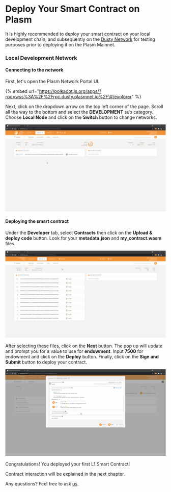 # Deploy Your Smart Contract on Plasm

It is highly recommended to deploy your smart contract on your local development chain, and subsequently on the [Dusty Network](https://medium.com/stake-technologies/the-dusty-plasm-93df289b3a5) for testing purposes prior to deploying it on the Plasm Mainnet.

### Local Development Network

#### Connecting to the network

First, let's open the Plasm Network Portal UI.

{% embed url="https://polkadot.js.org/apps/?rpc=wss%3A%2F%2Frpc.dusty.plasmnet.io%2F\#/explorer" %}

Next, click on the dropdown arrow on the top left corner of the page. Scroll all the way to the bottom and select the **DEVELOPMENT** sub category. Choose **Local Node** and click on the **Switch** button to change networks.

![](../../../../.gitbook/assets/0.gif)

#### Deploying the smart contract

Under the **Developer** tab, select **Contracts** then click on the **Upload & deploy code** button. Look for your **metadata.json** and **my\_contract.wasm** files. 

![](../../../../.gitbook/assets/1%20%281%29.gif)

After selecting these files, click on the **Next** button. The pop up will update and prompt you for a value to use for **endowment**. Input **7500** for endowment and click on the **Deploy** button. Finally, click on the **Sign and Submit** button to deploy your contract.

![](../../../../.gitbook/assets/2.gif)

Congratulations! You deployed your first L1 Smart Contract!

Contract interaction will be explained in the next chapter.

Any questions? Feel free to ask [us](https://discord.gg/kH3Njpr).

